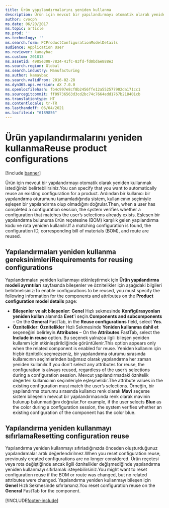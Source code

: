 ```yaml
---
title: Ürün yapılandırmalarını yeniden kullanma
description: Ürün için mevcut bir yapılandırmayı otomatik olarak yeniden kullanmak istediğinizi belirtebilirsiniz. Ardından bir kullanıcı bir yapılandırma oturumunu tamamladığında sistem, kullanıcının seçimiyle eşleşen bir yapılandırma olup olmadığını doğrular. Eşleşen bir yapılandırma bulunursa ürün reçetesine (BOM) karşılık gelen yapılandırma kodu ve rota yeniden kullanılır.
author: cvocph
ms.date: 06/20/2017
ms.topic: article
ms.prod: ''
ms.technology: ''
ms.search.form: PCProductConfigurationModelDetails
audience: Application User
ms.reviewer: kamaybac
ms.custom: 201813
ms.assetid: 4985e308-7824-41fc-83fd-fd0bdae888e3
ms.search.region: Global
ms.search.industry: Manufacturing
ms.author: kamaybac
ms.search.validFrom: 2016-02-28
ms.dyn365.ops.version: AX 7.0.0
ms.openlocfilehash: fb4c997e8cf8b2456ffe12a552577902da171cc1
ms.sourcegitcommit: ff09736563d3cd2bc74c7664edd1767b218401cb
ms.translationtype: HT
ms.contentlocale: tr-TR
ms.lasthandoff: 06/04/2021
ms.locfileid: "6189856"
---
```

# <a name="reuse-product-configurations"></a><span data-ttu-id="4118a-105">Ürün yapılandırmalarını yeniden kullanma</span><span class="sxs-lookup"><span data-stu-id="4118a-105">Reuse product configurations</span></span>

[!include [banner](../includes/banner.md)]

<span data-ttu-id="4118a-106">Ürün için mevcut bir yapılandırmayı otomatik olarak yeniden kullanmak istediğinizi belirtebilirsiniz.</span><span class="sxs-lookup"><span data-stu-id="4118a-106">You can specify that you want to automatically reuse an existing configuration for a product.</span></span> <span data-ttu-id="4118a-107">Ardından bir kullanıcı bir yapılandırma oturumunu tamamladığında sistem, kullanıcının seçimiyle eşleşen bir yapılandırma olup olmadığını doğrular.</span><span class="sxs-lookup"><span data-stu-id="4118a-107">Then, when a user has completed a configuration session, the system verifies whether a configuration that matches the user’s selections already exists.</span></span> <span data-ttu-id="4118a-108">Eşleşen bir yapılandırma bulunursa ürün reçetesine (BOM) karşılık gelen yapılandırma kodu ve rota yeniden kullanılır.</span><span class="sxs-lookup"><span data-stu-id="4118a-108">If a matching configuration is found, the configuration ID, corresponding bill of materials (BOM), and route are reused.</span></span>

## <a name="requirements-for-reusing-configurations"></a><span data-ttu-id="4118a-109">Yapılandırmaları yeniden kullanma gereksinimleri</span><span class="sxs-lookup"><span data-stu-id="4118a-109">Requirements for reusing configurations</span></span>

<span data-ttu-id="4118a-110">Yapılandırmaları yeniden kullanmayı etkinleştirmek için **Ürün yapılandırma modeli ayrıntıları** sayfasında bileşenler ve öznitelikler için aşağıdaki bilgileri belirtmelisiniz:</span><span class="sxs-lookup"><span data-stu-id="4118a-110">To enable configurations to be reused, you must specify the following information for the components and attributes on the **Product configuration model details** page:</span></span>

-   <span data-ttu-id="4118a-111">**Bileşenler ve alt bileşenler**: **Genel** Hızlı sekmesinde **Konfigürasyonları yeniden kullan** alanında **Evet**'i seçin.</span><span class="sxs-lookup"><span data-stu-id="4118a-111">**Components and subcomponents** – On the **General** FastTab, in the **Reuse configurations** field, select **Yes**.</span></span>
-   <span data-ttu-id="4118a-112">**Öznitelikler**: **Öznitelikler** Hızlı Sekmesinde **Yeniden kullanıma dahil et** seçeneğini belirleyin.</span><span class="sxs-lookup"><span data-stu-id="4118a-112">**Attributes** – On the **Attributes** FastTab, select the **Include in reuse** option.</span></span> <span data-ttu-id="4118a-113">Bu seçenek yalnızca ilgili bileşen yeniden kullanım için etkinleştirildiğinde görüntülenir.</span><span class="sxs-lookup"><span data-stu-id="4118a-113">This option appears only when the related component is enabled for reuse.</span></span> <span data-ttu-id="4118a-114">Yeniden kullanım için hiçbir öznitelik seçmezseniz, bir yapılandırma oturumu sırasında kullanıcının seçimlerinden bağımsız olarak yapılandırma her zaman yeniden kullanılır.</span><span class="sxs-lookup"><span data-stu-id="4118a-114">If you don't select any attributes for reuse, the configuration is always reused, regardless of the user’s selections during a configuration session.</span></span> <span data-ttu-id="4118a-115">Mevcut yapılandırmadaki öznitelik değerleri kullanıcının seçimleriyle eşleşmelidir.</span><span class="sxs-lookup"><span data-stu-id="4118a-115">The attribute values in the existing configuration must match the user’s selections.</span></span> <span data-ttu-id="4118a-116">Örneğin, bir yapılandırma oturumu sırasında kullanıcı renk olarak **Mavi** seçerse sistem bileşenin mevcut bir yapılandırmasında renk olarak mavinin bulunup bulunmadığını doğrular.</span><span class="sxs-lookup"><span data-stu-id="4118a-116">For example, if the user selects **Blue** as the color during a configuration session, the system verifies whether an existing configuration of the component has the color blue.</span></span>

## <a name="resetting-configuration-reuse"></a><span data-ttu-id="4118a-117">Yapılandırma yeniden kullanmayı sıfırlama</span><span class="sxs-lookup"><span data-stu-id="4118a-117">Resetting configuration reuse</span></span>
<span data-ttu-id="4118a-118">Yapılandırma yeniden kullanmayı sıfırladığınızda önceden oluşturduğunuz yapılandırmalar artık değerlendirilmez.</span><span class="sxs-lookup"><span data-stu-id="4118a-118">When you reset configuration reuse, previously created configurations are no longer considered.</span></span> <span data-ttu-id="4118a-119">Ürün reçetesi veya rota değiştiğinde ancak ilgili öznitelikler değişmediğinde yapılandırma yeniden kullanmayı sıfırlamak isteyebilirsiniz.</span><span class="sxs-lookup"><span data-stu-id="4118a-119">You might want to reset configuration reuse if the BOM or route was changed, but no related attributes were changed.</span></span> <span data-ttu-id="4118a-120">Yapılandırma yeniden kullanmayı bileşen için **Genel** Hızlı Sekmesinde sıfırlarsınız.</span><span class="sxs-lookup"><span data-stu-id="4118a-120">You reset configuration reuse on the **General** FastTab for the component.</span></span>





[!INCLUDE[footer-include](../../includes/footer-banner.md)]